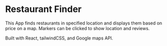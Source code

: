 # Restaurant Finder

This App finds restaurants in specified location and displays them based on price on a map. Markers can be clicked to show location and reviews.

Built with React, tailwindCSS, and Google maps API.
